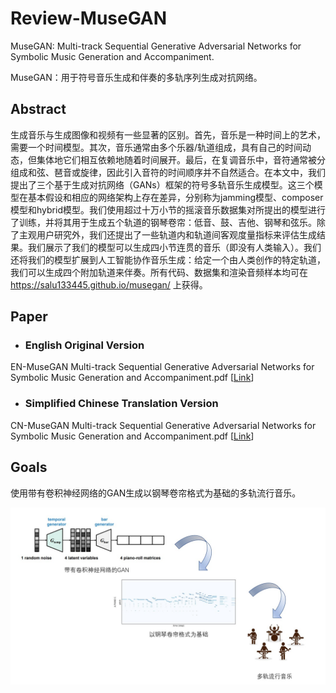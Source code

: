 # Review-MuseGAN

MuseGAN: Multi-track Sequential Generative Adversarial Networks for Symbolic Music Generation and Accompaniment.

MuseGAN：用于符号音乐生成和伴奏的多轨序列生成对抗网络。

## Abstract

生成音乐与生成图像和视频有一些显著的区别。首先，音乐是一种时间上的艺术，需要一个时间模型。其次，音乐通常由多个乐器/轨道组成，具有自己的时间动态，但集体地它们相互依赖地随着时间展开。最后，在复调音乐中，音符通常被分组成和弦、琶音或旋律，因此引入音符的时间顺序并不自然适合。在本文中，我们提出了三个基于生成对抗网络（GANs）框架的符号多轨音乐生成模型。这三个模型在基本假设和相应的网络架构上存在差异，分别称为jamming模型、composer模型和hybrid模型。我们使用超过十万小节的摇滚音乐数据集对所提出的模型进行了训练，并将其用于生成五个轨道的钢琴卷帘：低音、鼓、吉他、钢琴和弦乐。除了主观用户研究外，我们还提出了一些轨道内和轨道间客观度量指标来评估生成结果。我们展示了我们的模型可以生成四小节连贯的音乐（即没有人类输入）。我们还将我们的模型扩展到人工智能协作音乐生成：给定一个由人类创作的特定轨道，我们可以生成四个附加轨道来伴奏。所有代码、数据集和渲染音频样本均可在 https://salu133445.github.io/musegan/ 上获得。

## Paper

- ### English Original Version

EN-MuseGAN Multi-track Sequential Generative Adversarial Networks for Symbolic Music Generation and Accompaniment.pdf [[Link](https://github.com/prodbyido/Review-MuseGAN/blob/main/EN-MuseGAN%20Multi-track%20Sequential%20Generative%20Adversarial%20Networks%20for%20Symbolic%20Music%20Generation%20and%20Accompaniment.pdf)]

- ### Simplified Chinese Translation Version

CN-MuseGAN Multi-track Sequential Generative Adversarial Networks for Symbolic Music Generation and Accompaniment.pdf [[Link](https://github.com/prodbyido/Review-MuseGAN/blob/main/CN-MuseGAN%20Multi-track%20Sequential%20Generative%20Adversarial%20Networks%20for%20Symbolic%20Music%20Generation%20and%20Accompaniment.pdf)]

## Goals
使用带有卷积神经网络的GAN生成以钢琴卷帘格式为基础的多轨流行音乐。

![image](https://github.com/prodbyido/Review-MuseGAN/blob/main/Goals.jpg)
